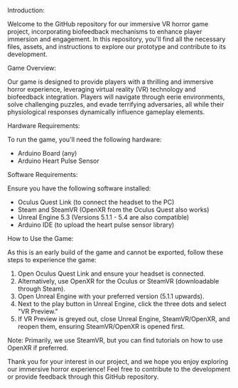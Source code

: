 Introduction:

Welcome to the GitHub repository for our immersive VR horror game project, incorporating biofeedback mechanisms to enhance player immersion and engagement. In this repository, you'll find all the necessary files, assets, and instructions to explore our prototype and contribute to its development.

Game Overview:

Our game is designed to provide players with a thrilling and immersive horror experience, leveraging virtual reality (VR) technology and biofeedback integration. Players will navigate through eerie environments, solve challenging puzzles, and evade terrifying adversaries, all while their physiological responses dynamically influence gameplay elements.

Hardware Requirements:

To run the game, you'll need the following hardware:
- Arduino Board (any)
- Arduino Heart Pulse Sensor

Software Requirements:

Ensure you have the following software installed:
- Oculus Quest Link (to connect the headset to the PC)
- Steam and SteamVR (OpenXR from the Oculus Quest also works)
- Unreal Engine 5.3 (Versions 5.1.1 - 5.4 are also compatible)
- Arduino IDE (to upload the heart pulse sensor library)

How to Use the Game:

As this is an early build of the game and cannot be exported, follow these steps to experience the game:
1. Open Oculus Quest Link and ensure your headset is connected.
2. Alternatively, use OpenXR for the Oculus or SteamVR (downloadable through Steam).
3. Open Unreal Engine with your preferred version (5.1.1 upwards).
4. Next to the play button in Unreal Engine, click the three dots and select "VR Preview."
5. If VR Preview is greyed out, close Unreal Engine, SteamVR/OpenXR, and reopen them, ensuring SteamVR/OpenXR is opened first.

Note: Primarily, we use SteamVR, but you can find tutorials on how to use OpenXR if preferred.

Thank you for your interest in our project, and we hope you enjoy exploring our immersive horror experience! Feel free to contribute to the development or provide feedback through this GitHub repository.
